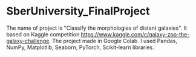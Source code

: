# SberUniversity_FinalProject
The name of project is "Classify the morphologies of distant galaxies".
It based on Kaggle competition https://www.kaggle.com/c/galaxy-zoo-the-galaxy-challenge. 
The project made in Google Colab. I used Pandas, NumPy, Matplotlib, Seaborn, PyTorch, Scikit-learn libraries.

